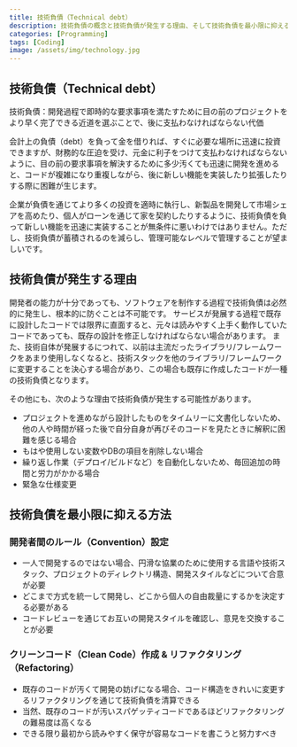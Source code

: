 ```yaml
---
title: 技術負債（Technical debt）
description: 技術負債の概念と技術負債が発生する理由、そして技術負債を最小限に抑える方法を見てみましょう。
categories: [Programming]
tags: [Coding]
image: /assets/img/technology.jpg
---
```

## 技術負債（Technical debt）
技術負債：開発過程で即時的な要求事項を満たすために目の前のプロジェクトをより早く完了できる近道を選ぶことで、後に支払わなければならない代価

会計上の負債（debt）を負って金を借りれば、すぐに必要な場所に迅速に投資できますが、財務的な圧迫を受け、元金に利子をつけて支払わなければならないように、目の前の要求事項を解決するために多少汚くても迅速に開発を進めると、コードが複雑になり重複しながら、後に新しい機能を実装したり拡張したりする際に困難が生じます。

企業が負債を通じてより多くの投資を適時に執行し、新製品を開発して市場シェアを高めたり、個人がローンを通じて家を契約したりするように、技術負債を負って新しい機能を迅速に実装することが無条件に悪いわけではありません。ただし、技術負債が蓄積されるのを減らし、管理可能なレベルで管理することが望ましいです。

## 技術負債が発生する理由
開発者の能力が十分であっても、ソフトウェアを制作する過程で技術負債は必然的に発生し、根本的に防ぐことは不可能です。
サービスが発展する過程で既存に設計したコードでは限界に直面すると、元々は読みやすく上手く動作していたコードであっても、既存の設計を修正しなければならない場合があります。
また、技術自体が発展するにつれて、以前は主流だったライブラリ/フレームワークをあまり使用しなくなると、技術スタックを他のライブラリ/フレームワークに変更することを決心する場合があり、この場合も既存に作成したコードが一種の技術負債となります。

その他にも、次のような理由で技術負債が発生する可能性があります。
- プロジェクトを進めながら設計したものをタイムリーに文書化しないため、他の人や時間が経った後で自分自身が再びそのコードを見たときに解釈に困難を感じる場合
- もはや使用しない変数やDBの項目を削除しない場合
- 繰り返し作業（デプロイ/ビルドなど）を自動化しないため、毎回追加の時間と労力がかかる場合
- 緊急な仕様変更

## 技術負債を最小限に抑える方法
### 開発者間のルール（Convention）設定
- 一人で開発するのではない場合、円滑な協業のために使用する言語や技術スタック、プロジェクトのディレクトリ構造、開発スタイルなどについて合意が必要
- どこまで方式を統一して開発し、どこから個人の自由裁量にするかを決定する必要がある
- コードレビューを通じてお互いの開発スタイルを確認し、意見を交換することが必要

### クリーンコード（Clean Code）作成 & リファクタリング（Refactoring）
- 既存のコードが汚くて開発の妨げになる場合、コード構造をきれいに変更するリファクタリングを通じて技術負債を清算できる
- 当然、既存のコードが汚いスパゲッティコードであるほどリファクタリングの難易度は高くなる
- できる限り最初から読みやすく保守が容易なコードを書こうと努力すべき
